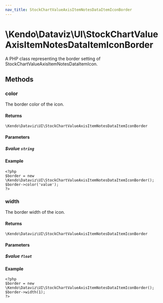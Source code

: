 ```yaml
---
nav_title: StockChartValueAxisItemNotesDataItemIconBorder
---
```


# \Kendo\Dataviz\UI\StockChartValueAxisItemNotesDataItemIconBorder

A PHP class representing the border setting of StockChartValueAxisItemNotesDataItemIcon.


## Methods

### color
The border color of the icon.

#### Returns
`\Kendo\Dataviz\UI\StockChartValueAxisItemNotesDataItemIconBorder`

#### Parameters

##### $value `string`



#### Example 
    <?php
    $border = new \Kendo\Dataviz\UI\StockChartValueAxisItemNotesDataItemIconBorder();
    $border->color('value');
    ?>

### width
The border width of the icon.

#### Returns
`\Kendo\Dataviz\UI\StockChartValueAxisItemNotesDataItemIconBorder`

#### Parameters

##### $value `float`



#### Example 
    <?php
    $border = new \Kendo\Dataviz\UI\StockChartValueAxisItemNotesDataItemIconBorder();
    $border->width(1);
    ?>

